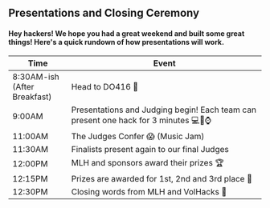 ## Presentations and Closing Ceremony

#### Hey hackers! We hope you had a great weekend and built some great things! Here's a quick rundown of how presentations will work. 

| Time  | Event  |  
|---|---|
| 8:30AM-ish<br>(After Breakfast) | Head to DO416 🚶 |
| 9:00AM | Presentations and Judging begin! Each team can present one hack for 3 minutes 💻📱⌚️ |
| 11:00AM | The Judges Confer 😱 (Music Jam)  |
| 11:30AM | Finalists present again to our final Judges |
| 12:00PM | MLH and sponsors award their prizes 🏆 |
| 12:15PM | Prizes are awarded for 1st, 2nd and 3rd place 🏅 |
| 12:30PM | Closing words from MLH and VolHacks 👋 |
